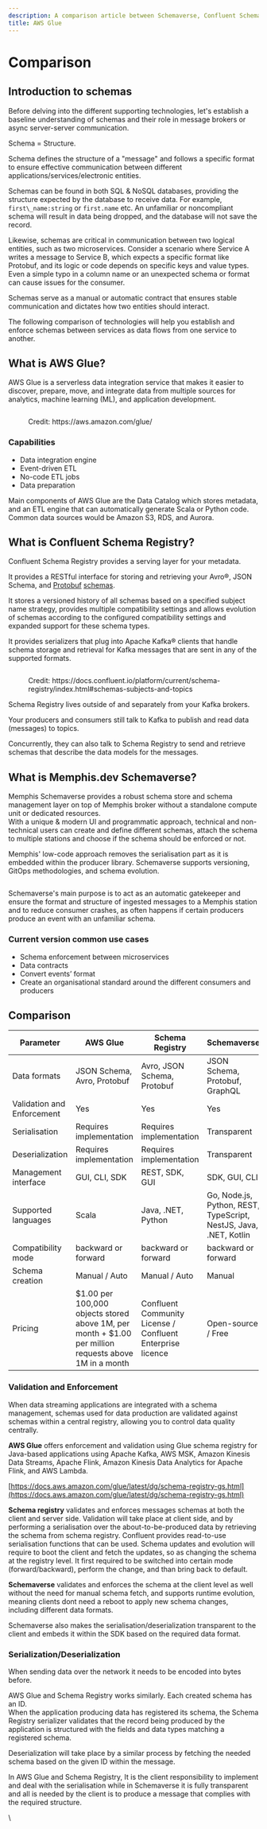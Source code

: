 ```yaml
---
description: A comparison article between Schemaverse, Confluent Schema Registry, and AWS Glue
title: AWS Glue
---
```


# Comparison

## Introduction to schemas

Before delving into the different supporting technologies, let's establish a baseline understanding of schemas and their role in message brokers or async server-server communication.

Schema = Structure.

Schema defines the structure of a "message" and follows a specific format to ensure effective communication between different applications/services/electronic entities.

Schemas can be found in both SQL & NoSQL databases, providing the structure expected by the database to receive data. For example, `first\_name:string` or `first.name` etc. An unfamiliar or noncompliant schema will result in data being dropped, and the database will not save the record. 

Likewise, schemas are critical in communication between two logical entities, such as two microservices. Consider a scenario where Service A writes a message to Service B, which expects a specific format like Protobuf, and its logic or code depends on specific keys and value types. Even a simple typo in a column name or an unexpected schema or format can cause issues for the consumer.

Schemas serve as a manual or automatic contract that ensures stable communication and dictates how two entities should interact.

The following comparison of technologies will help you establish and enforce schemas between services as data flows from one service to another.

## What is AWS Glue?

AWS Glue is a serverless data integration service that makes it easier to discover, prepare, move, and integrate data from multiple sources for analytics, machine learning (ML), and application development.

<figure><img src="https://lh5.googleusercontent.com/SWdNvxRqsE7DnjS5nUtkXphyZKP16lHNlmoHJKrhJnHKbk4LkTyxUNM-ENKtO-AqKvPxfXaI9hjwvqUZ83n6fm1NOE8EjxHqVMxOseUSuIc_T75FdHdM_NwPFOBcUZ1rKF5-ofno9MO8XRBgLNoldFU" alt=""><figcaption><p>Credit: https://aws.amazon.com/glue/</p></figcaption></figure>

### Capabilities

* Data integration engine
* Event-driven ETL
* No-code ETL jobs
* Data preparation

Main components of AWS Glue are the Data Catalog which stores metadata, and an ETL engine that can automatically generate Scala or Python code. Common data sources would be Amazon S3, RDS, and Aurora.

## What is Confluent Schema Registry?

Confluent Schema Registry provides a serving layer for your metadata.&#x20;

It provides a RESTful interface for storing and retrieving your Avro®, JSON Schema, and [Protobuf](https://developers.google.com/protocol-buffers/) [schemas](https://docs.confluent.io/platform/current/schema-registry/schema\_registry\_onprem\_tutorial.html#schema-registry-tutorial-definition).&#x20;

It stores a versioned history of all schemas based on a specified subject name strategy, provides multiple compatibility settings and allows evolution of schemas according to the configured compatibility settings and expanded support for these schema types.

It provides serializers that plug into Apache Kafka® clients that handle schema storage and retrieval for Kafka messages that are sent in any of the supported formats.

<figure><img src="https://lh4.googleusercontent.com/TsEE5GMwkbMLRKzv51BG6KoL9GY_Eh_ZceRacC5XOgMP_pgQY6GNKIil4-G1tXECXW8SYzlsqjQwU6i1Q6aeZygDmgCNzeeN1YlmjjiuXggpBIsdOX57XrMLedg3xsZYL8ARI9ftTaf3Mr7BkB5UplE" alt=""><figcaption><p>Credit: https://docs.confluent.io/platform/current/schema-registry/index.html#schemas-subjects-and-topics</p></figcaption></figure>

Schema Registry lives outside of and separately from your Kafka brokers.

Your producers and consumers still talk to Kafka to publish and read data (messages) to topics.&#x20;

Concurrently, they can also talk to Schema Registry to send and retrieve schemas that describe the data models for the messages.

## What is Memphis.dev Schemaverse?

Memphis Schemaverse provides a robust schema store and schema management layer on top of Memphis broker without a standalone compute unit or dedicated resources. \
With a unique & modern UI and programmatic approach, technical and non-technical users can create and define different schemas, attach the schema to multiple stations and choose if the schema should be enforced or not.&#x20;

Memphis' low-code approach removes the serialisation part as it is embedded within the producer library. Schemaverse supports versioning, GitOps methodologies, and schema evolution.

<figure><img src="https://lh5.googleusercontent.com/rcGgBPpPQld01KV2dtELxVL-w5gbDr5RaSM7Ax9HybS1x6UvsD8YQBLYlbiB1SoC5Mw5ANe8BKB7eK2OF1p4j6DNVMvz_TEtawqjJDPrSJPx1rclgt7I1Z7s2SPxzL4B4nFCXLhPTXApSmu4F81xOtk" alt=""><figcaption></figcaption></figure>

Schemaverse's main purpose is to act as an automatic gatekeeper and ensure the format and structure of ingested messages to a Memphis station and to reduce consumer crashes, as often happens if certain producers produce an event with an unfamiliar schema.

### Current version common use cases

* Schema enforcement between microservices
* Data contracts
* Convert events’ format
* Create an organisational standard around the different consumers and producers

## Comparison

| Parameter                  | AWS Glue                                                                                              | Schema Registry                                            | Schemaverse                                                       |
| -------------------------- | ----------------------------------------------------------------------------------------------------- | ---------------------------------------------------------- | ----------------------------------------------------------------- |
| Data formats               | JSON Schema, Avro, Protobuf                                                                           | Avro, JSON Schema, Protobuf                                | JSON Schema, Protobuf, GraphQL                                    |
| Validation and Enforcement | Yes                                                                                                   | Yes                                                        | Yes                                                               |
| Serialisation              | Requires implementation                                                                               | Requires implementation                                    | Transparent                                                       |
| Deserialization            | Requires implementation                                                                               | Requires implementation                                    | Transparent                                                       |
| Management interface       | GUI, CLI, SDK                                                                                         | REST, SDK, GUI                                             | SDK, GUI, CLI                                                     |
| Supported languages        | Scala                                                                                                 | Java, .NET, Python                                         | Go, Node.js, Python, REST, TypeScript, NestJS, Java, .NET, Kotlin |
| Compatibility mode         | backward or forward                                                                                   | backward or forward                                        | backward or forward                                               |
| Schema creation            | Manual / Auto                                                                                         | Manual / Auto                                              | Manual                                                            |
| Pricing                    | $1.00 per 100,000 objects stored above 1M, per month + $1.00 per million requests above 1M in a month | Confluent Community License / Confluent Enterprise licence | Open-source / Free                                                |

### Validation and Enforcement

When data streaming applications are integrated with a schema management, schemas used for data production are validated against schemas within a central registry, allowing you to control data quality centrally.

**AWS Glue** offers enforcement and validation using Glue schema registry for Java-based applications using Apache Kafka, AWS MSK, Amazon Kinesis Data Streams, Apache Flink, Amazon Kinesis Data Analytics for Apache Flink, and AWS Lambda.&#x20;

[https://docs.aws.amazon.com/glue/latest/dg/schema-registry-gs.html](https://docs.aws.amazon.com/glue/latest/dg/schema-registry-gs.html)

**Schema registry** validates and enforces messages schemas at both the client and server side. Validation will take place at client side, and by performing a serialisation over the about-to-be-produced data by retrieving the schema from schema registry. Confluent provides read-to-use serialisation functions that can be used. Schema updates and evolution will require to boot the client and fetch the updates, so as changing the schema at the registry level. It first required to be switched into certain mode (forward/backward), perform the change, and than bring back to default.

**Schemaverse** validates and enforces the schema at the client level as well without the need for manual schema fetch, and supports runtime evolution, meaning clients dont need a reboot to apply new schema changes, including different data formats.

Schemaverse also makes the serialisation/deserialization transparent to the client and embeds it within the SDK based on the required data format.

### Serialization/Deserialization

When sending data over the network it needs to be encoded into bytes before.

AWS Glue and Schema Registry works similarly. Each created schema has an ID.\
When the application producing data has registered its schema, the Schema Registry serializer validates that the record being produced by the application is structured with the fields and data types matching a registered schema.&#x20;

Deserialization will take place by a similar process by fetching the needed schema based on the given ID within the message.

In AWS Glue and Schema Registry, It is the client responsibility to implement and deal with the serialisation while in Schemaverse it is fully transparent and all is needed by the client is to produce a message that complies with the required structure.

\
